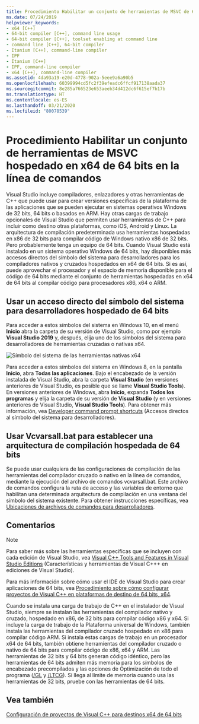 ```yaml
---
title: Procedimiento Habilitar un conjunto de herramientas de MSVC de 64 bits en la línea de comandos
ms.date: 07/24/2019
helpviewer_keywords:
- x64 [C++]
- 64-bit compiler [C++], command line usage
- 64-bit compiler [C++], toolset enabling at command line
- command line [C++], 64-bit compiler
- Itanium [C++], command-line compiler
- IPF
- Itanium [C++]
- IPF, command-line compiler
- x64 [C++], command-line compiler
ms.assetid: 4da93a19-e20d-4778-902a-5eee9a6a90b5
ms.openlocfilehash: 60399994cd5fc2f39efeadc6ffcf917138aada37
ms.sourcegitcommit: 8e285a766523e653aeeb34d412dc6f615ef7b17b
ms.translationtype: HT
ms.contentlocale: es-ES
ms.lasthandoff: 03/21/2020
ms.locfileid: "80078539"
---
```

# <a name="how-to-enable-a-64-bit-x64-hosted-msvc-toolset-on-the-command-line"></a>Procedimiento Habilitar un conjunto de herramientas de MSVC hospedado en x64 de 64 bits en la línea de comandos

Visual Studio incluye compiladores, enlazadores y otras herramientas de C++ que puede usar para crear versiones específicas de la plataforma de las aplicaciones que se pueden ejecutar en sistemas operativos Windows de 32 bits, 64 bits o basados en ARM. Hay otras cargas de trabajo opcionales de Visual Studio que permiten usar herramientas de C++ para incluir como destino otras plataformas, como iOS, Android y Linux. La arquitectura de compilación predeterminada usa herramientas hospedadas en x86 de 32 bits para compilar código de Windows nativo x86 de 32 bits. Pero probablemente tenga un equipo de 64 bits. Cuando Visual Studio está instalado en un sistema operativo Windows de 64 bits, hay disponibles más accesos directos del símbolo del sistema para desarrolladores para los compiladores nativos y cruzados hospedados en x64 de 64 bits. Si es así, puede aprovechar el procesador y el espacio de memoria disponible para el código de 64 bits mediante el conjunto de herramientas hospedadas en x64 de 64 bits al compilar código para procesadores x86, x64 o ARM.

## <a name="use-a-64-bit-hosted-developer-command-prompt-shortcut"></a>Usar un acceso directo del símbolo del sistema para desarrolladores hospedado de 64 bits

Para acceder a estos símbolos del sistema en Windows 10, en el menú **Inicio** abra la carpeta de su versión de Visual Studio, como por ejemplo **Visual Studio 2019** y, después, elija uno de los símbolos del sistema para desarrolladores de herramientas cruzadas o nativas x64.

![Símbolo del sistema de las herramientas nativas x64](media/x64-native-tools-command-prompt.png "Herramientas nativas x64 en el menú Inicio")

Para acceder a estos símbolos del sistema en Windows 8, en la pantalla **Inicio**, abra **Todas las aplicaciones**. Bajo el encabezado de la versión instalada de Visual Studio, abra la carpeta **Visual Studio** (en versiones anteriores de Visual Studio, es posible que se llame **Visual Studio Tools**). En versiones anteriores de Windows, abra **Inicio**, expanda **Todos los programas** y elija la carpeta de su versión de **Visual Studio** (y en versiones anteriores de Visual Studio, **Visual Studio Tools**). Para obtener más información, vea [Developer command prompt shortcuts](building-on-the-command-line.md#developer_command_prompt_shortcuts) (Accesos directos al símbolo del sistema para desarrolladores).

## <a name="use-vcvarsallbat-to-set-a-64-bit-hosted-build-architecture"></a>Usar Vcvarsall.bat para establecer una arquitectura de compilación hospedada de 64 bits

Se puede usar cualquiera de las configuraciones de compilación de las herramientas del compilador cruzado o nativo en la línea de comandos, mediante la ejecución del archivo de comandos vcvarsall.bat. Este archivo de comandos configura la ruta de acceso y las variables de entorno que habilitan una determinada arquitectura de compilación en una ventana del símbolo del sistema existente. Para obtener instrucciones específicas, vea [Ubicaciones de archivos de comandos para desarrolladores](building-on-the-command-line.md#developer_command_file_locations).

## <a name="remarks"></a>Comentarios

> [!NOTE]
> Para saber más sobre las herramientas específicas que se incluyen con cada edición de Visual Studio, vea [Visual C++ Tools and Features in Visual Studio Editions](../overview/visual-cpp-tools-and-features-in-visual-studio-editions.md) (Características y herramientas de Visual C+++ en ediciones de Visual Studio).
>
> Para más información sobre cómo usar el IDE de Visual Studio para crear aplicaciones de 64 bits, vea [Procedimiento sobre cómo configurar proyectos de Visual C++ en plataformas de destino de 64 bits, x64](how-to-configure-visual-cpp-projects-to-target-64-bit-platforms.md).

Cuando se instala una carga de trabajo de C++ en el instalador de Visual Studio, siempre se instalan las herramientas del compilador nativo y cruzado, hospedado en x86, de 32 bits para compilar código x86 y x64. Si incluye la carga de trabajo de la Plataforma universal de Windows, también instala las herramientas del compilador cruzado hospedado en x86 para compilar código ARM. Si instala estas cargas de trabajo en un procesador x64 de 64 bits, también obtiene herramientas del compilador cruzado o nativo de 64 bits para compilar código de x86, x64 y ARM. Las herramientas de 32 bits y 64 bits generan código idéntico, pero las herramientas de 64 bits admiten más memoria para los símbolos de encabezado precompilados y las opciones de Optimización de todo el programa ([/GL](reference/gl-whole-program-optimization.md) y [/LTCG](reference/ltcg-link-time-code-generation.md)). Si llega al límite de memoria cuando usa las herramientas de 32 bits, pruebe con las herramientas de 64 bits.

## <a name="see-also"></a>Vea también

[Configuración de proyectos de Visual C++ para destinos x64 de 64 bits](configuring-programs-for-64-bit-visual-cpp.md)<br/>
